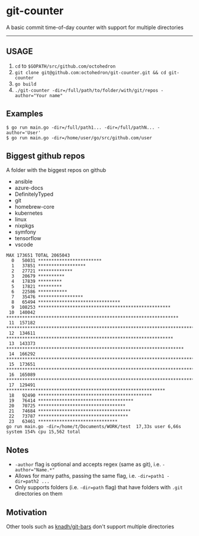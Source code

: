 # git-counter

A basic commit time-of-day counter with support for multiple directories

---

## USAGE

1. `cd` to `$GOPATH/src/github.com/octohedron`
2. `git clone git@github.com:octohedron/git-counter.git && cd git-counter`
3. `go build`
4. `./git-counter -dir=/full/path/to/folder/with/git/repos -author="Your name"`

## Examples

```
$ go run main.go -dir=/full/path1... -dir=/full/pathN... -author='User'
$ go run main.go -dir=/home/user/go/src/github.com/user
```

## Biggest github repos

A folder with the biggest repos on github

+ ansible
+ azure-docs
+ DefinitelyTyped
+ git
+ homebrew-core
+ kubernetes
+ linux
+ nixpkgs
+ symfony
+ tensorflow
+ vscode

```
MAX 173651 TOTAL 2065043
  0   50031 ************************
  1   37851 ******************
  2   27721 *************
  3   20679 **********
  4   17839 *********
  5   17821 *********
  6   22586 ***********
  7   35476 *****************
  8   65494 *******************************
  9  108253 **************************************************
 10  140042 *****************************************************************
 11  157182 *************************************************************************
 12  134611 ***************************************************************
 13  143373 *******************************************************************
 14  166292 *****************************************************************************
 15  173651 ********************************************************************************
 16  165089 *****************************************************************************
 17  129491 ************************************************************
 18   92490 *******************************************
 19   76414 ************************************
 20   70725 *********************************
 21   74684 ***********************************
 22   73787 **********************************
 23   63461 ******************************
go run main.go -dir=/home/t/Documents/WORK/test  17,33s user 6,66s system 154% cpu 15,562 total
```

## Notes

- `-author` flag is optional and accepts regex (same as git), i.e. `-author="Name.*"`
- Allows for many paths, passing the same flag, i.e. `-dir=path1 -dir=path2 ...`
- Only supports folders (i.e. `-dir=path` flag) that have folders with `.git` directories on them

## Motivation

Other tools such as [knadh/git-bars](https://github.com/knadh/git-bars) don't support multiple directories
